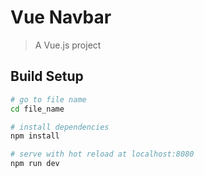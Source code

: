 # Vue Navbar

> A Vue.js project

## Build Setup

``` bash
# go to file name
cd file_name

# install dependencies
npm install

# serve with hot reload at localhost:8080
npm run dev
